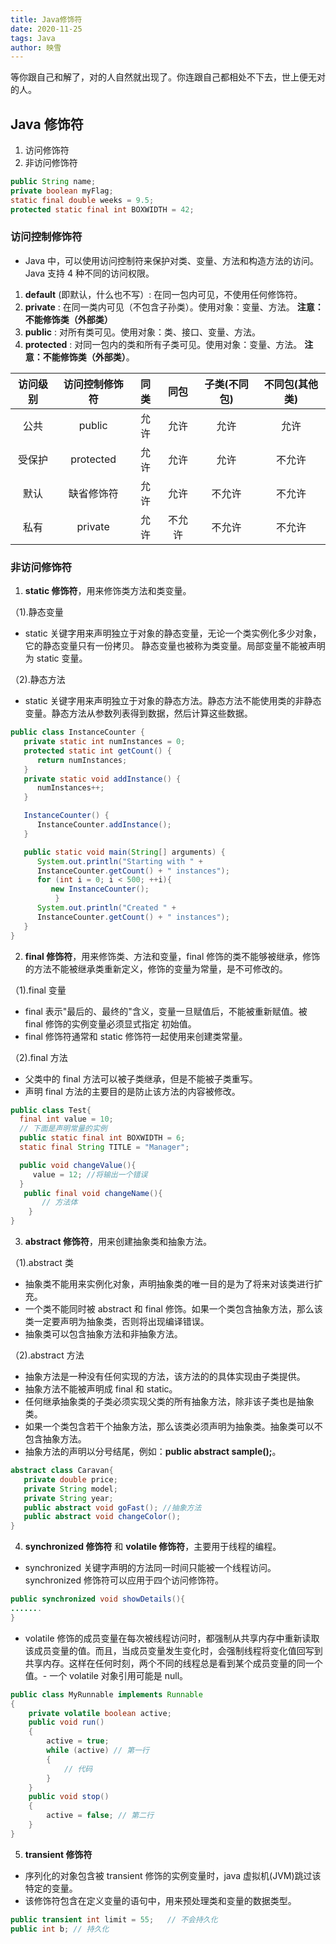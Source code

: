 ```yaml
---
title: Java修饰符
date: 2020-11-25
tags: Java
author: 映雪
---
```


等你跟自己和解了，对的人自然就出现了。你连跟自己都相处不下去，世上便无对的人。

<!--more-->

## Java 修饰符

1. 访问修饰符
2. 非访问修饰符

```java
public String name;
private boolean myFlag;
static final double weeks = 9.5;
protected static final int BOXWIDTH = 42;

```

### 访问控制修饰符

- Java 中，可以使用访问控制符来保护对类、变量、方法和构造方法的访问。Java 支持 4 种不同的访问权限。

1. **default** (即默认，什么也不写）: 在同一包内可见，不使用任何修饰符。
2. **private** : 在同一类内可见（不包含子孙类）。使用对象：变量、方法。 **注意：不能修饰类（外部类）**
3. **public** : 对所有类可见。使用对象：类、接口、变量、方法。
4. **protected** : 对同一包内的类和所有子类可见。使用对象：变量、方法。 **注意：不能修饰类（外部类）**。

| 访问级别 | 访问控制修饰符 | 同类 |  同包  | 子类(不同包) | 不同包(其他类) |
| :------: | :------------: | :--: | :----: | :----------: | :------------: |
|   公共   |     public     | 允许 |  允许  |     允许     |      允许      |
|  受保护  |   protected    | 允许 |  允许  |     允许     |     不允许     |
|   默认   |   缺省修饰符   | 允许 |  允许  |    不允许    |     不允许     |
|   私有   |    private     | 允许 | 不允许 |    不允许    |     不允许     |

### 非访问修饰符

1. **static 修饰符**，用来修饰类方法和类变量。

（1).静态变量

- static 关键字用来声明独立于对象的静态变量，无论一个类实例化多少对象，它的静态变量只有一份拷贝。 静态变量也被称为类变量。局部变量不能被声明为 static 变量。

（2).静态方法

- static 关键字用来声明独立于对象的静态方法。静态方法不能使用类的非静态变量。静态方法从参数列表得到数据，然后计算这些数据。

```java
public class InstanceCounter {
   private static int numInstances = 0;
   protected static int getCount() {
      return numInstances;
   }
   private static void addInstance() {
      numInstances++;
   }

   InstanceCounter() {
      InstanceCounter.addInstance();
   }

   public static void main(String[] arguments) {
      System.out.println("Starting with " +
      InstanceCounter.getCount() + " instances");
      for (int i = 0; i < 500; ++i){
         new InstanceCounter();
          }
      System.out.println("Created " +
      InstanceCounter.getCount() + " instances");
   }
}
```

2. **final 修饰符**，用来修饰类、方法和变量，final 修饰的类不能够被继承，修饰的方法不能被继承类重新定义，修饰的变量为常量，是不可修改的。

（1).final 变量

- final 表示"最后的、最终的"含义，变量一旦赋值后，不能被重新赋值。被 final 修饰的实例变量必须显式指定 初始值。
- final 修饰符通常和 static 修饰符一起使用来创建类常量。

（2).final 方法

- 父类中的 final 方法可以被子类继承，但是不能被子类重写。
- 声明 final 方法的主要目的是防止该方法的内容被修改。

```java
public class Test{
  final int value = 10;
  // 下面是声明常量的实例
  public static final int BOXWIDTH = 6;
  static final String TITLE = "Manager";

  public void changeValue(){
     value = 12; //将输出一个错误
  }
   public final void changeName(){
       // 方法体
    }
}
```

3. **abstract 修饰符**，用来创建抽象类和抽象方法。

（1).abstract 类

- 抽象类不能用来实例化对象，声明抽象类的唯一目的是为了将来对该类进行扩充。
- 一个类不能同时被 abstract 和 final 修饰。如果一个类包含抽象方法，那么该类一定要声明为抽象类，否则将出现编译错误。
- 抽象类可以包含抽象方法和非抽象方法。

（2).abstract 方法

- 抽象方法是一种没有任何实现的方法，该方法的的具体实现由子类提供。
- 抽象方法不能被声明成 final 和 static。
- 任何继承抽象类的子类必须实现父类的所有抽象方法，除非该子类也是抽象类。
- 如果一个类包含若干个抽象方法，那么该类必须声明为抽象类。抽象类可以不包含抽象方法。
- 抽象方法的声明以分号结尾，例如：**public abstract sample();**。

```java
abstract class Caravan{
   private double price;
   private String model;
   private String year;
   public abstract void goFast(); //抽象方法
   public abstract void changeColor();
}
```

4. **synchronized 修饰符** 和 **volatile 修饰符**，主要用于线程的编程。

- synchronized 关键字声明的方法同一时间只能被一个线程访问。synchronized 修饰符可以应用于四个访问修饰符。

```java
public synchronized void showDetails(){
.......
}
```

- volatile 修饰的成员变量在每次被线程访问时，都强制从共享内存中重新读取该成员变量的值。而且，当成员变量发生变化时，会强制线程将变化值回写到共享内存。这样在任何时刻，两个不同的线程总是看到某个成员变量的同一个值。- 一个 volatile 对象引用可能是 null。

```java
public class MyRunnable implements Runnable
{
    private volatile boolean active;
    public void run()
    {
        active = true;
        while (active) // 第一行
        {
            // 代码
        }
    }
    public void stop()
    {
        active = false; // 第二行
    }
}
```

5. **transient 修饰符**

- 序列化的对象包含被 transient 修饰的实例变量时，java 虚拟机(JVM)跳过该特定的变量。
- 该修饰符包含在定义变量的语句中，用来预处理类和变量的数据类型。

```java
public transient int limit = 55;   // 不会持久化
public int b; // 持久化
```
